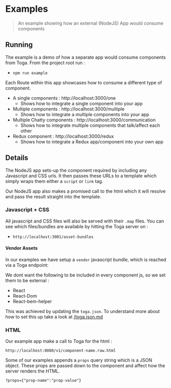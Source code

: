 # Examples

 > An example showing how an external (NodeJS) App would consume components

## Running

The example is a demo of how a separate app would consume components from Toga. From the project root run :

 * `npm run example`

Each Route within this app showcases how to consume a different type of component.

 * A single components : http://localhost:3000/one
    * Shows how to integrate a single component into your app
 * Multiple components : http://localhost:3000/multiple
    * Shows how to integrate a multiple components into your app
 * Multiple Chatty components : http://localhost:3000/communication
    * Shows how to integrate multiple components that talk/affect each other
 * Redux component : http://localhost:3000/redux
    * Shows how to integrate a Redux app/component into your own app

## Details

The NodeJS app sets-up the component required by including any Javascript and CSS urls.
It then passes these URLs to a template which simply wraps them either a `script` or `link` tag.

Our NodeJS app also makes a promised call to the html which it will resolve and pass the result straight into the template.

### Javascript + CSS

All javascript and CSS files will also be served with their `.map` files.  You can see which files/bundles are available by hitting the Toga server on :

  * `http://localhost:3001/asset-bundles`

#### Vendor Assets

In our examples we have setup a `vendor` javascript bundle, which is reached via a Toga endpoint:

We dont want the following to be included in every component js, so we set them to be external  :
 * React
 * React-Dom
 * React-bem-helper

This was achieved by updating the `toga.json`.
To understand more about how to set this up take a look at [/toga.json.md](toga.json.md#vendor)

### HTML

Our example app make a call to Toga for the html :

 `http://localhost:8080/v1/component-name.raw.html`

Some of our examples appends a `props` query string which is a JSON object.
These props are passed down to the component and affect how the server renders the HTML.

 `?props={"prop-name":"prop-value"}`
